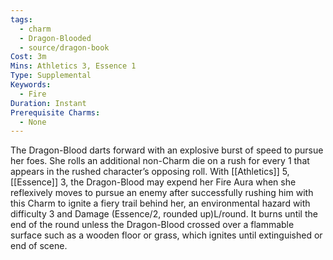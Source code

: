 ```yaml
---
tags:
  - charm
  - Dragon-Blooded
  - source/dragon-book
Cost: 3m
Mins: Athletics 3, Essence 1
Type: Supplemental
Keywords:
  - Fire
Duration: Instant
Prerequisite Charms:
  - None
---
```

The Dragon-Blood darts forward with an explosive burst of speed to pursue her foes. She rolls an additional non-Charm die on a rush for every 1 that appears in the rushed character’s opposing roll. With [[Athletics]] 5, [[Essence]] 3, the Dragon-Blood may expend her Fire Aura when she reflexively moves to pursue an enemy after successfully rushing him with this Charm to ignite a fiery trail behind her, an environmental hazard with difficulty 3 and Damage (Essence/2, rounded up)L/round. It burns until the end of the round unless the Dragon-Blood crossed over a flammable surface such as a wooden floor or grass, which ignites until extinguished or end of scene.